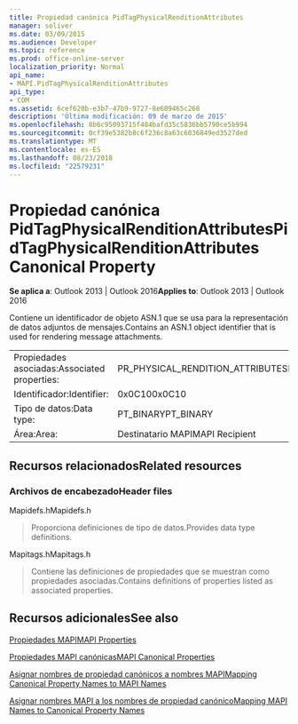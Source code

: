 ```yaml
---
title: Propiedad canónica PidTagPhysicalRenditionAttributes
manager: soliver
ms.date: 03/09/2015
ms.audience: Developer
ms.topic: reference
ms.prod: office-online-server
localization_priority: Normal
api_name:
- MAPI.PidTagPhysicalRenditionAttributes
api_type:
- COM
ms.assetid: 6cef620b-e3b7-47b9-9727-8e609465c268
description: 'Última modificación: 09 de marzo de 2015'
ms.openlocfilehash: 8b6c95093715f484bafd35c5836bb5790ce5b994
ms.sourcegitcommit: 0cf39e5382b8c6f236c8a63c6036849ed3527ded
ms.translationtype: MT
ms.contentlocale: es-ES
ms.lasthandoff: 08/23/2018
ms.locfileid: "22579231"
---
```

# <a name="pidtagphysicalrenditionattributes-canonical-property"></a><span data-ttu-id="ecf61-103">Propiedad canónica PidTagPhysicalRenditionAttributes</span><span class="sxs-lookup"><span data-stu-id="ecf61-103">PidTagPhysicalRenditionAttributes Canonical Property</span></span>

  
  
<span data-ttu-id="ecf61-104">**Se aplica a**: Outlook 2013 | Outlook 2016</span><span class="sxs-lookup"><span data-stu-id="ecf61-104">**Applies to**: Outlook 2013 | Outlook 2016</span></span> 
  
<span data-ttu-id="ecf61-105">Contiene un identificador de objeto ASN.1 que se usa para la representación de datos adjuntos de mensajes.</span><span class="sxs-lookup"><span data-stu-id="ecf61-105">Contains an ASN.1 object identifier that is used for rendering message attachments.</span></span>
  
|||
|:-----|:-----|
|<span data-ttu-id="ecf61-106">Propiedades asociadas:</span><span class="sxs-lookup"><span data-stu-id="ecf61-106">Associated properties:</span></span>  <br/> |<span data-ttu-id="ecf61-107">PR_PHYSICAL_RENDITION_ATTRIBUTES</span><span class="sxs-lookup"><span data-stu-id="ecf61-107">PR_PHYSICAL_RENDITION_ATTRIBUTES</span></span>  <br/> |
|<span data-ttu-id="ecf61-108">Identificador:</span><span class="sxs-lookup"><span data-stu-id="ecf61-108">Identifier:</span></span>  <br/> |<span data-ttu-id="ecf61-109">0x0C10</span><span class="sxs-lookup"><span data-stu-id="ecf61-109">0x0C10</span></span>  <br/> |
|<span data-ttu-id="ecf61-110">Tipo de datos:</span><span class="sxs-lookup"><span data-stu-id="ecf61-110">Data type:</span></span>  <br/> |<span data-ttu-id="ecf61-111">PT_BINARY</span><span class="sxs-lookup"><span data-stu-id="ecf61-111">PT_BINARY</span></span>  <br/> |
|<span data-ttu-id="ecf61-112">Área:</span><span class="sxs-lookup"><span data-stu-id="ecf61-112">Area:</span></span>  <br/> |<span data-ttu-id="ecf61-113">Destinatario MAPI</span><span class="sxs-lookup"><span data-stu-id="ecf61-113">MAPI Recipient</span></span>  <br/> |
   
## <a name="related-resources"></a><span data-ttu-id="ecf61-114">Recursos relacionados</span><span class="sxs-lookup"><span data-stu-id="ecf61-114">Related resources</span></span>

### <a name="header-files"></a><span data-ttu-id="ecf61-115">Archivos de encabezado</span><span class="sxs-lookup"><span data-stu-id="ecf61-115">Header files</span></span>

<span data-ttu-id="ecf61-116">Mapidefs.h</span><span class="sxs-lookup"><span data-stu-id="ecf61-116">Mapidefs.h</span></span>
  
> <span data-ttu-id="ecf61-117">Proporciona definiciones de tipo de datos.</span><span class="sxs-lookup"><span data-stu-id="ecf61-117">Provides data type definitions.</span></span>
    
<span data-ttu-id="ecf61-118">Mapitags.h</span><span class="sxs-lookup"><span data-stu-id="ecf61-118">Mapitags.h</span></span>
  
> <span data-ttu-id="ecf61-119">Contiene las definiciones de propiedades que se muestran como propiedades asociadas.</span><span class="sxs-lookup"><span data-stu-id="ecf61-119">Contains definitions of properties listed as associated properties.</span></span>
    
## <a name="see-also"></a><span data-ttu-id="ecf61-120">Recursos adicionales</span><span class="sxs-lookup"><span data-stu-id="ecf61-120">See also</span></span>



[<span data-ttu-id="ecf61-121">Propiedades MAPI</span><span class="sxs-lookup"><span data-stu-id="ecf61-121">MAPI Properties</span></span>](mapi-properties.md)
  
[<span data-ttu-id="ecf61-122">Propiedades MAPI canónicas</span><span class="sxs-lookup"><span data-stu-id="ecf61-122">MAPI Canonical Properties</span></span>](mapi-canonical-properties.md)
  
[<span data-ttu-id="ecf61-123">Asignar nombres de propiedad canónicos a nombres MAPI</span><span class="sxs-lookup"><span data-stu-id="ecf61-123">Mapping Canonical Property Names to MAPI Names</span></span>](mapping-canonical-property-names-to-mapi-names.md)
  
[<span data-ttu-id="ecf61-124">Asignar nombres MAPI a los nombres de propiedad canónico</span><span class="sxs-lookup"><span data-stu-id="ecf61-124">Mapping MAPI Names to Canonical Property Names</span></span>](mapping-mapi-names-to-canonical-property-names.md)

